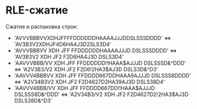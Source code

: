 # RLE-сжатие

Сжатие и распаковка строк:

* 'AVVVBBBVVXDHJFFFFDDDDDDHAAAAJJJDDSLSSSDDDD' <=> 'AV3B3V2XDHJF4D6HA4J3D2SLS3D4'
* 'AVVVBBBVV XDH JFF FFDDDDDDHAAAAJJJD DSLSSSDDDD' <=> 'AV3B3V2 XDH JF2 F2D6HA4J3D DSLS3D4'
* 'AAVVVBBB/VV XDH JFF FFDDDDDD!!HAAA$AJJJD DSLSSSD&^DDD' <=> 'A2V3B3/V2 XDH JF2 F2D6!2HA3$AJ3D DSLS3D&^D3'
* 'AAVVV4BBBVV XDH JFF FFDDDD667DDHAAA9AJJJD DSLSSS8DDDD' <=> 'A2V34B3V2 XDH JF2 F2D4627D2HA39AJ3D DSLS38D4'
* 'AAVVV4BBB/VV XDH JFF FFDDDD667DD!!HAAA$AJJJD DSLSSS8D&^DDD' <=> 'A2V34B3/V2 XDH JF2 F2D4627D2!2HA3$AJ3D DSLS38D&^D3'
